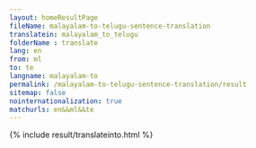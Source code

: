 ```yaml
---
layout: homeResultPage
fileName: malayalam-to-telugu-sentence-translation
translatein: malayalam_to_telugu
folderName : translate
lang: en
from: ml
to: te
langname: malayalam-to
permalink: /malayalam-to-telugu-sentence-translation/result
sitemap: false
nointernationalization: true
matchurls: en&&ml&&te
---
```

{% include result/translateinto.html %}

<script src="/js/result/translation.js" data-foldername="{{page.folderName}}" data-lang="{{page.lang}}"></script>
